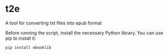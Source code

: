 # t2e
A tool for converting txt files into epub format

Before running the script, install the necessary Python library. You can use pip to install it:
```bash
pip install ebooklib
```
